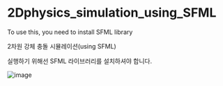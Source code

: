 # 2Dphysics_simulation_using_SFML

To use this, you need to install SFML library

2차원 강체 충돌 시뮬레이션(using SFML)

실행하기 위해선 SFML 라이브러리를 설치하셔야 합니다.

![image](https://user-images.githubusercontent.com/58128848/85928643-849d1800-b8e9-11ea-9e2f-784a0307121e.png)

